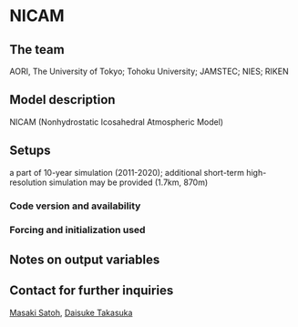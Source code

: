 # NICAM

## The team

AORI, The University of Tokyo; Tohoku University; JAMSTEC; NIES; RIKEN

## Model description

NICAM (Nonhydrostatic Icosahedral Atmospheric Model)

## Setups

a part of 10-year simulation (2011-2020); additional short-term high-resolution simulation may be provided (1.7km, 870m)

### Code version and availability

### Forcing and initialization used

## Notes on output variables

## Contact for further inquiries

[Masaki Satoh](mailto:satoh@aori.u-tokyo.ac.jp), [Daisuke Takasuka](mailto:takasuka@tohoku.ac.jp)